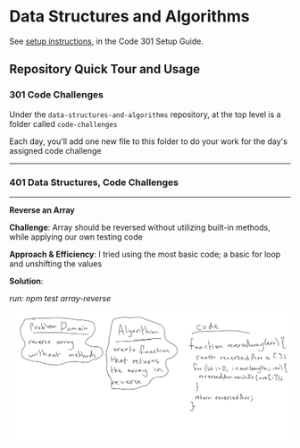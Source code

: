 # Data Structures and Algorithms

See [setup instructions](https://codefellows.github.io/setup-guide/code-301/3-code-challenges), in the Code 301 Setup Guide.

## Repository Quick Tour and Usage

### 301 Code Challenges

Under the `data-structures-and-algorithms` repository, at the top level is a folder called `code-challenges`

Each day, you'll add one new file to this folder to do your work for the day's assigned code challenge

---

### 401 Data Structures, Code Challenges

---

**Reverse an Array**

**Challenge**: Array should be reversed without utilizing built-in methods, while applying our own testing code

**Approach & Efficiency**: I tried using the most basic code; a basic for loop and unshifting the values

**Solution**:

*run: npm test array-reverse*

![arrayReverse img](./imgs/reverse-arr.jpg)


